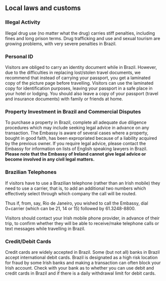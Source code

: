 ## Local laws and customs

### **Illegal Activity**

Illegal drug use (no matter what the drug) carries stiff penalties, including fines and long prison terms. Drug trafficking and use and sexual tourism are growing problems, with very severe penalties in Brazil.

### **Personal ID**

Visitors are obliged to carry an identity document while in Brazil. However, due to the difficulties in replacing lost/stolen travel documents, we recommend that instead of carrying your passport, you get a laminated copy of the picture page before travelling. Visitors can use the laminated copy for identification purposes, leaving your passport in a safe place in your hotel or lodging. You should also leave a copy of your passport (travel and insurance documents) with family or friends at home.

### **Property Investment in Brazil and Commercial Disputes**

To purchase a property in Brazil, complete all adequate due diligence procedures which may include seeking legal advice in advance on any transaction. The Embassy is aware of several cases where a property, bought in good faith, has been expropriated because of a liability acquired by the previous owner. If you require legal advice, please contact the Embassy for information on lists of English speaking lawyers in Brazil. **Please note that the Embassy of Ireland cannot give legal advice or become involved in any civil legal matters.**

### **Brazilian Telephones**

If visitors have to use a Brazilian telephone (rather than an Irish mobile) they need to use a carrier, that is, to add an additional two numbers which effectively select through which company the call will be routed.

Thus if, from, say, Rio de Janeiro, you wished to call the Embassy, dial 0+carrier (which can be 21, 14 or 15) followed by 61.3248-8800.

Visitors should contact your Irish mobile phone provider, in advance of their trip, to confirm whether they will be able to receive/make telephone calls or text messages while travelling in Brazil.

### **Credit/Debit Cards**

Credit cards are widely accepted in Brazil. Some (but not all) banks in Brazil accept international debit cards. Brazil is designated as a high risk location for fraud by some Irish banks and making a transaction can often block your Irish account. Check with your bank as to whether you can use debit and credit cards in Brazil and if there is a daily withdrawal limit for debit cards.